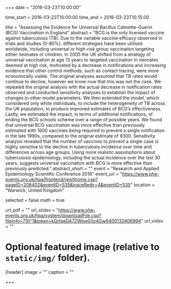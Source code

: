 +++
date = "2016-03-23T10:00:00"

time_start = 2016-03-23T10:00:00
time_end = 2016-03-23T10:15:00

title = "Assessing the Evidence for Universal Bacillus Calmette-Guèrin (BCG) Vaccination in England"
abstract = "BCG is the only licensed vaccine against tuberculosis (TB). Due to the variable vaccine efficacy observed in trials and studies (0-80%), different strategies have been utilised worldwide, including universal or high-risk group vaccination targeting either neonates or children. In 2005 the UK shifted from a strategy of universal vaccination at age 13 years to targeted vaccination in neonates deemed at high risk, motivated by a decrease in notifications and increasing evidence that other control methods, such as contact tracing, were more economically viable. The original analyses assumed that TB rates would continue to decline, however we know now that this was not the case. We repeated the original analysis with the actual decrease in notification rates observed and conducted sensitivity analyses to establish the impact of changes to other model parameters. We then extended the model, which considered only white individuals, to include the heterogeneity of TB across the UK population, to produce improved estimates of BCG’s effectiveness. Lastly, we estimated the impact, in terms of additional notifications, of ending the BCG schools scheme over a range of possible years. We found that universal BCG vaccination was more effective than previously estimated with 1600 vaccines being required to prevent a single notification in the late 1990s, compared to the original estimate of 9300. Sensitivity analysis revealed that the number of vaccines to prevent a single case is highly sensitive to the decline in tuberculosis incidence over time and differences across age groups. Using more realistic assumptions about tuberculosis epidemiology, including the actual incidence over the last 30 years, suggests universal vaccination with BCG is more effective than previously predicted."
abstract_short = ""
event = "Research and Applied Epidemiology Scientific Conference 2016"
event_url = "https://www.phe-events.org.uk/hpa/frontend/reg/thome.csp?pageID=208402&eventID=535&traceRedir=4&eventID=535"
location = "Warwick, United Kingdom"

selected = false
math = true

url_pdf = ""
url_slides = "https://www.phe-events.org.uk/hpa/system/downloadFile.csp?fileInfo=710^1&token=kQrfaeDA7ZWkw00z4Gw6400132406994"
url_video = ""

# Optional featured image (relative to `static/img/` folder).
[header]
image = ""
caption = ""

+++
